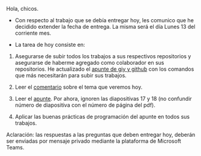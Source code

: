 Hola, chicos.

* Con respecto al trabajo que se debía entregar hoy, les comunico que 
he decidido extender la fecha de entrega. La misma será el día Lunes 13 
del corriente mes.

* La tarea de hoy consiste en:

1. Asegurarse de subir todos los trabajos a sus respectivos repositorios y
asegurarse de haberme agregado como colaborador en sus repositorios.
He actualizado el [apunte de giy y github](https://github.com/labopoo/ejercicios/blob/master/abril/1/github.md) con los comandos que más necesitarán
para subir sus trabajos.

2. Leer el [comentario](https://github.com/labopoo/ejercicios/blob/master/abril/8/comentarioSobreBuenasPracticas.md) sobre el tema que veremos hoy.

3. Leer el [apunte](https://github.com/labopoo/ejercicios/blob/master/abril/8/buenasPracticas.pdf). Por ahora, ignoren las diapositivas 17 y 18 (no 
confundir número de diapositiva con el número de página del pdf). 

4. Aplicar las buenas prácticas de programación del apunte en todos
   sus trabajos.

Aclaración: las respuestas a las preguntas que deben entregar hoy,
deberán ser enviadas por mensaje privado mediante la plataforma de Microsoft Teams.


